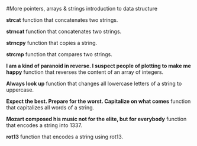 #More pointers, arrays & strings
introduction to data structure

**strcat**  function that concatenates two strings.

**strncat** function that concatenates two strings.

**strncpy**  function that copies a string.

**strcmp** function that compares two strings.

**I am a kind of paranoid in reverse. I suspect people of plotting to make me happy**  function that reverses the content of an array of integers.

**Always look up** function that changes all lowercase letters of a string to uppercase.

**Expect the best. Prepare for the worst. Capitalize on what comes** function that capitalizes all words of a string.

**Mozart composed his music not for the elite, but for everybody** function that encodes a string into 1337.

**rot13** function that encodes a string using rot13.

